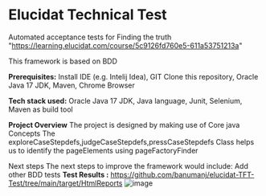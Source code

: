 # Elucidat Technical Test

Automated acceptance tests for Finding the truth "https://learning.elucidat.com/course/5c9126fd760e5-611a53751213a"

This framework is based on BDD

**Prerequisites:**
Install IDE (e.g. Intelij Idea),
GIT Clone this repository,
Oracle Java 17 JDK,
Maven,
Chrome Browser

**Tech stack used:**
Oracle Java 17 JDK,
Java language,
Junit,
Selenium,
Maven as build tool

**Project Overview**
The project is designed by making use of Core java Concepts
The exploreCaseStepdefs,judgeCaseStepdefs,pressCaseStepdefs Class helps us to identify the pageElements using pageFactoryFinder

Next steps
The next steps to improve the framework would include:
Add other BDD tests
**Test Results :**
https://github.com/banumanj/elucidat-TFT-Test/tree/main/target/HtmlReports
![image](https://user-images.githubusercontent.com/61667828/172280594-81de1343-4509-4a12-9cd5-9b595b675f1c.png)
